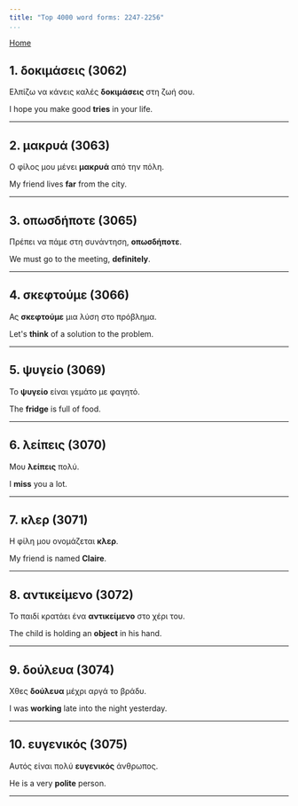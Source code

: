 ```yaml
---
title: "Top 4000 word forms: 2247-2256"
...
```


[Home](./) 

## 1. δοκιμάσεις (3062)

Ελπίζω να κάνεις καλές **δοκιμάσεις** στη ζωή σου.  

I hope you make good **tries** in your life.

---

## 2. μακρυά (3063)

Ο φίλος μου μένει **μακρυά** από την πόλη.

My friend lives **far** from the city.

---

## 3. οπωσδήποτε (3065)

Πρέπει να πάμε στη συνάντηση, **οπωσδήποτε**.  

We must go to the meeting, **definitely**.

---

## 4. σκεφτούμε (3066)

Ας **σκεφτούμε** μια λύση στο πρόβλημα.  

Let's **think** of a solution to the problem.

---

## 5. ψυγείο (3069)

Το **ψυγείο** είναι γεμάτο με φαγητό.

The **fridge** is full of food.

---

## 6. λείπεις (3070)

Μου **λείπεις** πολύ.  

I **miss** you a lot.

---

## 7. κλερ (3071)

Η φίλη μου ονομάζεται **κλερ**.

My friend is named **Claire**.

---

## 8. αντικείμενο (3072)

Το παιδί κρατάει ένα **αντικείμενο** στο χέρι του.  

The child is holding an **object** in his hand.

---

## 9. δούλευα (3074)

Χθες **δούλευα** μέχρι αργά το βράδυ.  

I was **working** late into the night yesterday.

---

## 10. ευγενικός (3075)

Αυτός είναι πολύ **ευγενικός** άνθρωπος.  

He is a very **polite** person.

---

